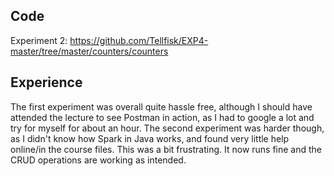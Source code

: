 
## Code
Experiment 2: https://github.com/Tellfisk/EXP4-master/tree/master/counters/counters

## Experience
The first experiment was overall quite hassle free, although I should have attended the lecture to see Postman in action, as I had to google a lot and try for myself for about an hour.
The second experiment was harder though, as I didn't know how Spark in Java works, and found very little help online/in the course files. This was a bit frustrating. 
It now runs fine and the CRUD operations are working as intended.
